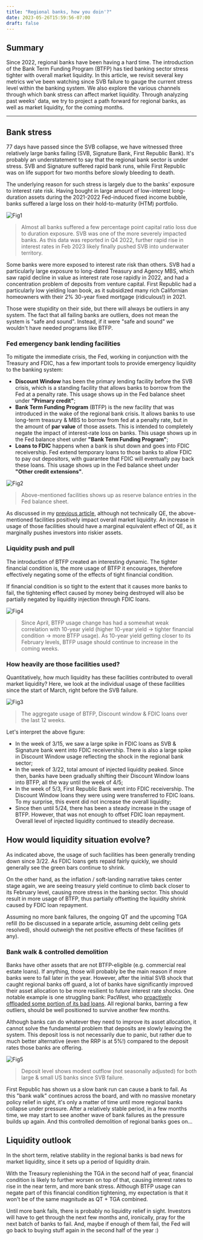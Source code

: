 ```yaml
---
title: "Regional banks, how you doin'?"
date: 2023-05-26T15:59:56-07:00
draft: false
---
```


## Summary

Since 2022, regional banks have been having a hard time. The introduction of the Bank Term Funding Program (BTFP) has tied banking sector stress tighter with overall market liquidity. In this article, we revisit several key metrics we've been watching since SVB failure to gauge the current stress level within the banking system. We also explore the various channels through which bank stress can affect market liquidity. Through analyzing past weeks' data, we try to project a path forward for regional banks, as well as market liquidity, for the coming months.

---

## Bank stress

77 days have passed since the SVB collapse, we have witnessed three relatively large banks failing (SVB, Signature Bank, First Republic Bank). It's probably an understatement to say that the regional bank sector is under stress. SVB and Signature suffered rapid bank runs, while First Republic was on life support for two months before slowly bleeding to death.

The underlying reason for such stress is largely due to the banks' exposure to interest rate risk. Having bought in large amount of low-interest long-duration assets during the 2021-2022 Fed-induced fixed income bubble, banks suffered a large loss on their hold-to-maturity (HTM) portfolio.

![Fig1](https://raw.githubusercontent.com/zyw229/zyw229.github.io/main/contents/macro003/image001.png)

> Almost all banks suffered a few percentage point capital ratio loss due to duration exposure. SVB was one of the more severely impacted banks. As this data was reported in Q4 2022, further rapid rise in interest rates in Feb 2023 likely finally pushed SVB into underwater territory.

Some banks were more exposed to interest rate risk than others. SVB had a particularly large exposure to long-dated Treasury and Agency MBS, which saw rapid decline in value as interest rate rose rapidly in 2022, and had a concentration problem of deposits from venture capital. First Republic had a particularly low yielding loan book, as it subsidized many rich Californian homeowners with their 2% 30-year fixed mortgage (ridiculous!) in 2021.

Those were stupidity on their side, but there will always be outliers in any system. The fact that all failing banks are outliers, does not mean the system is "safe and sound". Instead, if it were "safe and sound" we wouldn't have needed programs like BTFP.

### Fed emergency bank lending facilities

To mitigate the immediate crisis, the Fed, working in conjunction with the Treasury and FDIC, has a few important tools to provide emergency liquidity to the banking system:

- **Discount Window** has been the primary lending facility before the SVB crisis, which is a standing facility that allows banks to borrow from the Fed at a penalty rate. This usage shows up in the Fed balance sheet under **"Primary credit"**;
- **Bank Term Funding Program** (BTFP) is the new facility that was introduced in the wake of the regional bank crisis. It allows banks to use long-term treasury & MBS to borrow from fed at a penalty rate, but in the amount of **par value** of those assets. This is intended to completely negate the impact of interest-rate loss on banks. This usage shows up in the Fed balance sheet under **"Bank Term Funding Program"**;
- **Loans to FDIC** happens when a bank is shut down and goes into FDIC receivership. Fed extend temporary loans to those banks to allow FDIC to pay out depositors, with guarantee that FDIC will eventually pay back these loans. This usage shows up in the Fed balance sheet under **"Other credit extensions"**.

![Fig2](https://raw.githubusercontent.com/zyw229/zyw229.github.io/main/contents/macro003/image002.png)

> Above-mentioned facilities shows up as reserve balance entries in the Fed balance sheet.

As discussed in my [previous article](https://zyw229.github.io/posts/macro001/), although not technically QE, the above-mentioned facilities positively impact overall market liquidity. An increase in usage of those facilities should have a marginal equivalent effect of QE, as it marginally pushes investors into riskier assets.

### Liquidity push and pull

The introduction of BTFP created an interesting dynamic. The tighter financial condition is, the more usage of BTFP it encourages, therefore effectively negating some of the effects of tight financial condition.

If financial condition is so tight to the extent that it causes more banks to fail, the tightening effect caused by money being destroyed will also be partially negated by liquidity injection through FDIC loans.

![Fig4](https://raw.githubusercontent.com/zyw229/zyw229.github.io/main/contents/macro003/image004.png)

> Since April, BTFP usage change has had a somewhat weak correlation with 10-year yield (higher 10-year yield -> tighter financial condition -> more BTFP usage). As 10-year yield getting closer to its February levels, BTFP usage should continue to increase in the coming weeks.

### How heavily are those facilities used?

Quantitatively, how much liquidity has these facilities contributed to overall market liquidity? Here, we look at the individual usage of these facilities since the start of March, right before the SVB failure.

![Fig3](https://raw.githubusercontent.com/zyw229/zyw229.github.io/main/contents/macro003/image003.png)

> The aggregate usage of BTFP, Discount window & FDIC loans over the last 12 weeks.

Let's interpret the above figure:

* In the week of 3/15, we saw a large spike in FDIC loans as SVB & Signature bank went into FDIC receivership. There is also a large spike in Discount Window usage reflecting the shock in the regional bank sector;
* In the week of 3/22, total amount of injected liquidity peaked. Since then, banks have been gradually shifting their Discount Window loans into BTFP, all the way until the week of 4/5;
* In the week of 5/3, First Republic Bank went into FDIC receivership. The Discount Window loans they were using were transferred to FDIC loans. To my surprise, this event did not increase the overall liquidity;
* Since then until 5/24, there has been a steady increase in the usage of BTFP. However, that was not enough to offset FDIC loan repayment. Overall level of injected liquidity continued to steadily decrease.

## How would liquidity situation evolve?

As indicated above, the usage of such facilities has been generally trending down since 3/22. As FDIC loans gets repaid fairly quickly, we should generally see the green bars continue to shrink.

On the other hand, as the inflation / soft-landing narrative takes center stage again, we are seeing treasury yield continue to climb back closer to its February level, causing more stress in the banking sector. This should result in more usage of BTFP, thus partially offsetting the liquidity shrink caused by FDIC loan repayment.

Assuming no more bank failures, the ongoing QT and the upcoming TGA refill (to be discussed in a separate article, assuming debt ceiling gets resolved), should outweigh the net positive effects of these facilities (if any).

### Bank walk & controlled demolition

Banks have other assets that are not BTFP-eligible (e.g. commercial real estate loans). If anything, those will probably be the main reason if more banks were to fail later in the year. However, after the initial SVB shock that caught regional banks off guard, a lot of banks have significantly improved their asset allocation to be more resilient to future interest rate shocks. One notable example is one struggling bank: PacWest, who [proactively offloaded some portion of its bad loans](https://finance.yahoo.com/news/struggling-pacwest-offloads-real-estate-151928827.html). All regional banks, barring a few outliers, should be well positioned to survive another few months.

Although banks can do whatever they need to improve its asset allocation, it cannot solve the fundamental problem that deposits are slowly leaving the system. This deposit loss is not necessarily due to panic, but rather due to much better alternative (even the RRP is at 5%!) compared to the deposit rates those banks are offering.

![Fig5](https://raw.githubusercontent.com/zyw229/zyw229.github.io/main/contents/macro003/image005.png)

> Deposit level shows modest outflow (not seasonally adjusted) for both large & small US banks since SVB failure.

First Republic has shown us a slow bank run can cause a bank to fail. As this "bank walk" continues across the board, and with no massive monetary policy relief in sight, it's only a matter of time until more regional banks collapse under pressure. After a relatively stable period, in a few months time, we may start to see another wave of bank failures as the pressure builds up again. And this controlled demolition of regional banks goes on...

## Liquidity outlook

In the short term, relative stability in the regional banks is bad news for market liquidity, since it sets up a period of liquidity drain.

With the Treasury replenishing the TGA in the second half of year, financial condition is likely to further worsen on top of that, causing interest rates to rise in the near term, and more bank stress. Although BTFP usage can negate part of this financial condition tightening, my expectation is that it won't be of the same magnitude as QT + TGA combined.

Until more bank fails, there is probably no liquidity relief in sight. Investors will have to get through the next few months and, ironically, pray for the next batch of banks to fail. And, maybe if enough of them fail, the Fed will go back to buying stuff again in the second half of the year :)